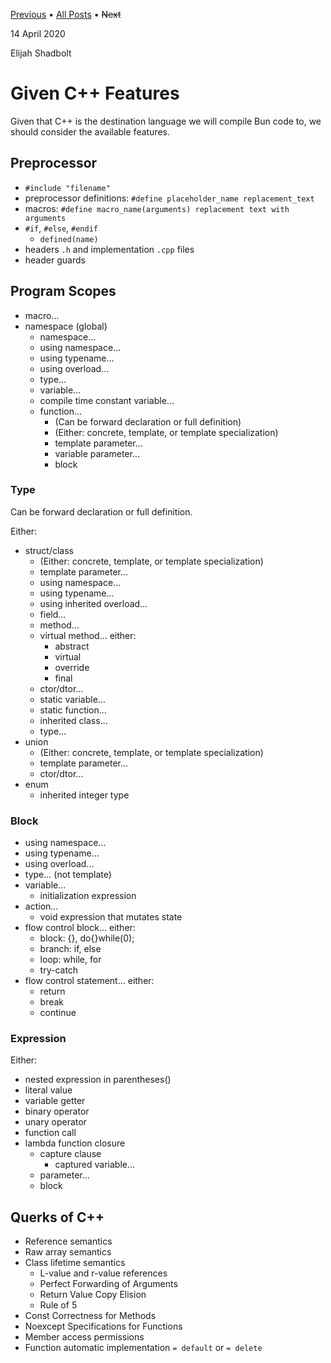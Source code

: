 
[Previous](./2020-04-08-Software-Design-Pillars.md) • [All Posts](../posts.md) • ~~Next~~

14 April 2020

Elijah Shadbolt

# Given C++ Features
Given that C++ is the destination language we will compile Bun code to, we should consider the available features.

## Preprocessor
- `#include "filename"`
- preprocessor definitions: `#define placeholder_name replacement_text`
- macros: `#define macro_name(arguments) replacement text with arguments`
- `#if`, `#else`, `#endif`
	- `defined(name)`
- headers `.h` and implementation `.cpp` files
- header guards

## Program Scopes
- macro...
- namespace (global)
	- namespace...
	- using namespace...
	- using typename...
	- using overload...
	- type...
	- variable...
	- compile time constant variable...
	- function...
		- (Can be forward declaration or full definition)
		- (Either: concrete, template, or template specialization)
		- template parameter...
		- variable parameter...
		- block

### Type
Can be forward declaration or full definition.

Either:
- struct/class
	- (Either: concrete, template, or template specialization)
	- template parameter...
	- using namespace...
	- using typename...
	- using inherited overload...
	- field...
	- method...
	- virtual method... either:
		* abstract
		* virtual
		* override
		* final
	- ctor/dtor...
	- static variable...
	- static function...
	- inherited class...
	- type...
- union
	- (Either: concrete, template, or template specialization)
	- template parameter...
	- ctor/dtor...
- enum
	- inherited integer type

### Block
- using namespace...
- using typename...
- using overload...
- type... (not template)
- variable...
	- initialization expression
- action...
	- void expression that mutates state
- flow control block... either:
	* block: {}, do{}while(0);
	* branch: if, else
	* loop: while, for
	* try-catch
- flow control statement... either:
	* return
	* break
	* continue

### Expression
Either:
- nested expression in parentheses()
- literal value
- variable getter
- binary operator
- unary operator
- function call
- lambda function closure
	- capture clause
		- captured variable...
	- parameter...
	- block

## Querks of C++
- Reference semantics
- Raw array semantics
- Class lifetime semantics
	- L-value and r-value references
	- Perfect Forwarding of Arguments
	- Return Value Copy Elision
	- Rule of 5
- Const Correctness for Methods
- Noexcept Specifications for Functions
- Member access permissions
- Function automatic implementation `= default` or `= delete`

